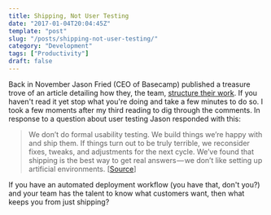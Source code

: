 ```yaml
---
title: Shipping, Not User Testing
date: "2017-01-04T20:04:45Z"
template: "post"
slug: "/posts/shipping-not-user-testing/"
category: "Development"
tags: ["Productivity"]
draft: false
---
```

Back in November Jason Fried (CEO of Basecamp) published a treasure trove of an article detailing how they, the team, [structure their work](https://m.signalvnoise.com/how-we-set-up-our-work-cbce3d3d9cae). If you haven't read it yet stop what you're doing and take a few minutes to do so. I took a few moments after my third reading to dig through the comments. In response to a question about user testing Jason responded with this:

> We don’t do formal usability testing. We build things we’re happy with and ship them. If things turn out to be truly terrible, we reconsider fixes, tweaks, and adjustments for the next cycle. We’ve found that shipping is the best way to get real answers — we don’t like setting up artificial environments. [[Source](https://medium.com/@jasonfried/we-dont-do-formal-usability-testing-3dc96845ec72#.hgqkilk1d)]

If you have an automated deployment workflow (you have that, don't you?) and your team has the talent to know what customers want, then what keeps you from just shipping?
